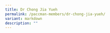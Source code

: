 ```yaml
---
title: Dr Chong Jia Yueh
permalink: /paccman-members/dr-chong-jia-yueh/
variant: markdown
description: ""
---
```

